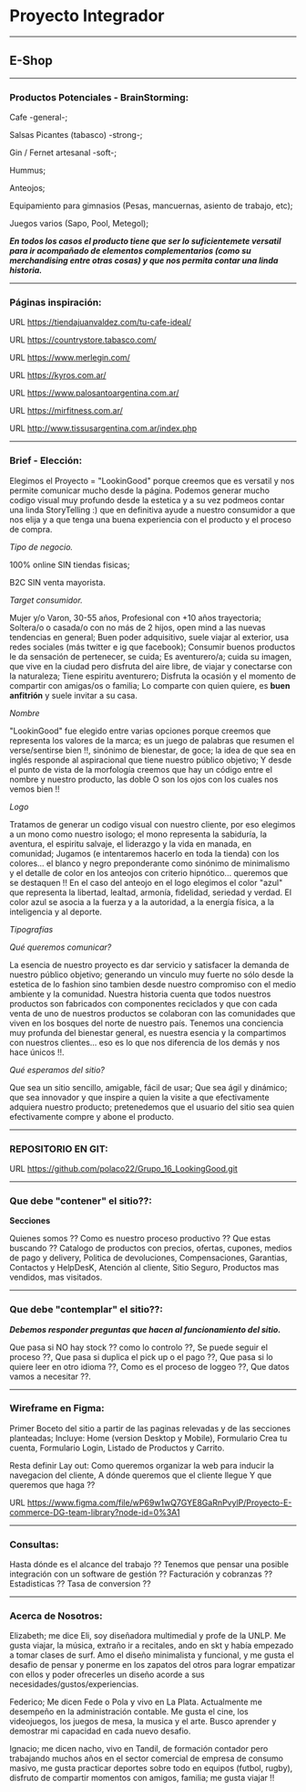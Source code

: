 # Proyecto Integrador

--------------------------------
## E-Shop

--------------------------------
### Productos Potenciales - BrainStorming:

Cafe -general-; 

Salsas Picantes (tabasco) -strong-;

Gin / Fernet artesanal -soft-;

Hummus;

Anteojos;

Equipamiento para gimnasios (Pesas, mancuernas, asiento de trabajo, etc);

Juegos varios (Sapo, Pool, Metegol);

***En todos los casos el producto tiene que ser lo suficientemete versatil para ir acompañado de elementos complementarios (como su merchandising entre otras cosas) y que nos permita contar una linda historia.***

--------------------------------
### Páginas inspiración: 

URL https://tiendajuanvaldez.com/tu-cafe-ideal/

URL https://countrystore.tabasco.com/

URL https://www.merlegin.com/

URL https://kyros.com.ar/

URL https://www.palosantoargentina.com.ar/

URL https://mirfitness.com.ar/

URL http://www.tissusargentina.com.ar/index.php

--------------------------------
### Brief - Elección:

Elegimos el Proyecto = "LookinGood" porque creemos que es versatil y nos permite comunicar mucho desde la página.
Podemos generar mucho codigo visual muy profundo desde la estetica y a su vez podmeos contar una linda StoryTelling :) 
que en definitiva ayude a nuestro consumidor a que nos elija y a que tenga una buena experiencia con el producto y el proceso de compra.

*Tipo de negocio.*

100% online SIN tiendas fisicas;

B2C SIN venta mayorista.

*Target consumidor.*

Mujer y/o Varon, 30-55 años, Profesional con +10 años trayectoria;
Soltera/o o casada/o con no más de 2 hijos, open mind a las nuevas tendencias en general;
Buen poder adquisitivo, suele viajar al exterior, usa redes sociales (más twitter e ig que facebook);
Consumir buenos productos le da sensación de pertenecer, se cuida;
Es aventurero/a; cuida su imagen, que vive en la ciudad pero disfruta del aire libre, de viajar y conectarse con la naturaleza;
Tiene espiritu aventurero;
Disfruta la ocasión y el momento de compartir con amigas/os o familia;
Lo comparte con quien quiere, es **buen anfitrión** y suele invitar a su casa.

*Nombre*

"LookinGood" fue elegido entre varias opciones porque creemos que representa los valores de la marca;
es un juego de palabras que resumen el verse/sentirse bien !!, sinónimo de bienestar, de goce;
la idea de que sea en inglés responde al aspiracional que tiene nuestro público objetivo;
Y desde el punto de vista de la morfología creemos que hay un código entre el nombre y nuestro producto, las doble O son los ojos con los cuales nos vemos bien !!

*Logo*

Tratamos de generar un codigo visual con nuestro cliente, por eso elegimos a un mono como nuestro isologo;
el mono representa la sabiduría, la aventura, el espiritu salvaje, el liderazgo y la vida en manada, en comunidad;
Jugamos (e intentaremos hacerlo en toda la tienda) con los colores... el blanco y negro preponderante como sinónimo de minimalismo y el detalle de color en los anteojos con criterio hipnótico... queremos que se destaquen !!
En el caso del anteojo en el logo elegimos el color "azul" que representa la libertad, lealtad, armonía, fidelidad, seriedad y verdad. El color azul se asocia a la fuerza y a la autoridad, a la energía física, a la inteligencia y al deporte.

*Tipografías*


*Qué queremos comunicar?*

La esencia de nuestro proyecto es dar servicio y satisfacer la demanda de nuestro público objetivo;
generando un vinculo muy fuerte no sólo desde la estetica de lo fashion sino tambien desde nuestro compromiso con el medio ambiente y la comunidad.
Nuestra historia cuenta que todos nuestros productos son fabricados con componentes reciclados y que con cada venta de uno de nuestros productos se colaboran con las comunidades que viven en los bosques del norte de nuestro país. Tenemos una conciencia muy profunda del bienestar general, es nuestra esencia y la compartimos con nuestros clientes... 
eso es lo que nos diferencia de los demás y nos hace únicos !!.  

*Qué esperamos del sitio?*

Que sea un sitio sencillo, amigable, fácil de usar;
Que sea ágil y dinámico;
que sea innovador y que inspire a quien la visite a que efectivamente adquiera nuestro producto;
pretenedemos que el usuario del sitio sea quien efectivamente compre y abone el producto.

--------------------------------
### REPOSITORIO EN GIT:

URL https://github.com/polaco22/Grupo_16_LookingGood.git

--------------------------------
### Que debe "contener" el sitio??:

**Secciones**

Quienes somos ??
Como es nuestro proceso productivo ??
Que estas buscando ??
Catalogo de productos con precios, ofertas, cupones, medios de pago y delivery,
Politica de devoluciones, Compensaciones, Garantias,
Contactos y HelpDesK,
Atención al cliente,
Sitio Seguro,
Productos mas vendidos, mas visitados.

--------------------------------
### Que debe "contemplar" el sitio??:

***Debemos responder preguntas que hacen al funcionamiento del sitio.***

Que pasa si NO hay stock ?? como lo controlo ??,
Se puede seguir el proceso ??,
Que pasa si duplica el pick up o el pago ??,
Que pasa si lo quiere leer en otro idioma ??,
Como es el proceso de loggeo ??, Que datos vamos a necesitar ??.

--------------------------------
### Wireframe en Figma: 

Primer Boceto del sitio a partir de las paginas relevadas y de las secciones planteadas;
Incluye: Home (version Desktop y Mobile), Formulario Crea tu cuenta, Formulario Login, Listado de Productos y Carrito.

Resta definir Lay out:
Como queremos organizar la web para inducir la navegacion del cliente,
A dónde queremos que el cliente llegue Y que queremos que haga ??



URL https://www.figma.com/file/wP69w1wQ7GYE8GaRnPvylP/Proyecto-E-commerce-DG-team-library?node-id=0%3A1

--------------------------------
### Consultas:

Hasta dónde es el alcance del trabajo ??
Tenemos que pensar una posible integración con un software de gestión ??
Facturación y cobranzas ??
Estadisticas ?? Tasa de conversion ??

--------------------------------
### Acerca de Nosotros: 

Elizabeth; me dice Eli, soy diseñadora multimedial y profe de la UNLP. Me gusta viajar, la música, extraño ir a recitales, ando en skt y había empezado a tomar clases de surf. Amo el diseño minimalista y funcional, y me gusta el desafio de pensar y ponerme en los zapatos del otros para lograr empatizar con ellos y poder ofrecerles un diseño acorde a sus necesidades/gustos/experiencias. 

Federico; Me dicen Fede o Pola y vivo en La Plata. Actualmente me desempeño en la administración contable. Me gusta el cine, los videojuegos, los juegos de mesa, la musica y el arte. Busco aprender y demostrar mi capacidad en cada nuevo desafio.

Ignacio; me dicen nacho, vivo en Tandil, de formación contador pero trabajando muchos años en el sector comercial de empresa de consumo masivo, me gusta practicar deportes sobre todo en equipos (futbol, rugby), disfruto de compartir momentos con amigos, familia; me gusta viajar !!

